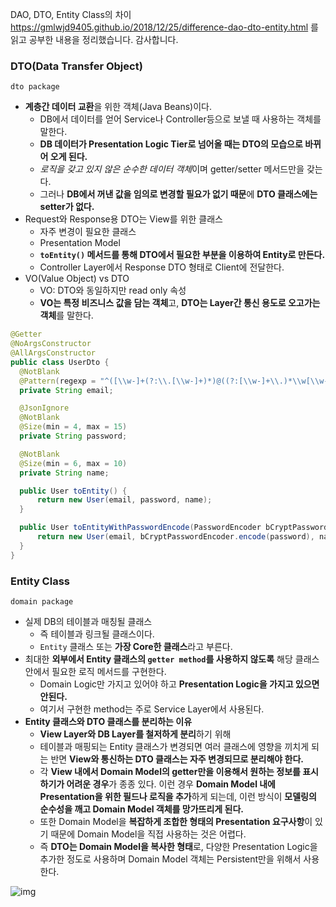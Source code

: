 DAO, DTO, Entity Class의 차이 https://gmlwjd9405.github.io/2018/12/25/difference-dao-dto-entity.html 를 읽고 공부한 내용을 정리했습니다. 감사합니다.

### DTO(Data Transfer Object)

`dto package`

- **계층간 데이터 교환**을 위한 객체(Java Beans)이다.
  - DB에서 데이터를 얻어 Service나 Controller등으로 보낼 때 사용하는 객체를 말한다.
  - **DB 데이터가 Presentation Logic Tier로 넘어올 때는 DTO의 모습으로 바뀌어 오게 된다.**
  - *로직을 갖고 있지 않은 순수한 데이터 객체*이며 getter/setter 메서드만을 갖는다.
  - 그러나 **DB에서 꺼낸 값을 임의로 변경할 필요가 없기 때문**에 **DTO 클래스에는 setter가 없다.**
- Request와 Response용 DTO는 View를 위한 클래스
  - 자주 변경이 필요한 클래스
  - Presentation Model
  - **`toEntity()` 메서드를 통해 DTO에서 필요한 부분을 이용하여 Entity로 만든다.** 
  - Controller Layer에서 Response DTO 형태로 Client에 전달한다.
- VO(Value Object) vs DTO
  - VO: DTO와 동일하지만 read only 속성
  - **VO는 특정 비즈니스 값을 담는 객체**고, **DTO는 Layer간 통신 용도로 오고가는 객체**를 말한다.

```java
@Getter
@NoArgsConstructor
@AllArgsConstructor
public class UserDto {
  @NotBlank
  @Pattern(regexp = "^([\\w-]+(?:\\.[\\w-]+)*)@((?:[\\w-]+\\.)*\\w[\\w-]{0,66})\\.([a-z]{2,6}(?:\\.[a-z]{2})?)$")
  private String email;

  @JsonIgnore
  @NotBlank
  @Size(min = 4, max = 15)
  private String password;

  @NotBlank
  @Size(min = 6, max = 10)
  private String name;

  public User toEntity() {
      return new User(email, password, name);
  }

  public User toEntityWithPasswordEncode(PasswordEncoder bCryptPasswordEncoder) {
      return new User(email, bCryptPasswordEncoder.encode(password), name);
  }
}
```



### Entity Class

`domain package`

- 실제 DB의 테이블과 매칭될 클래스
  - 즉 테이블과 링크될 클래스이다.
  - `Entity` 클래스 또는 **가장 Core한 클래스**라고 부른다.
- 최대한 **외부에서 Entity 클래스의 `getter method`를 사용하지 않도록** 해당 클래스 안에서 필요한 로직 메서드를 구현한다.
  - Domain Logic만 가지고 있어야 하고 **Presentation Logic을 가지고 있으면 안된다.**
  - 여기서 구현한 method는 주로 Service Layer에서 사용된다.
- **Entity 클래스와 DTO 클래스를 분리하는 이유**
  - **View Layer와 DB Layer를 철저하게 분리**하기 위해 
  - 테이블과 매핑되는 Entity 클래스가 변경되면 여러 클래스에 영향을 끼치게 되는 반면 **View와 통신하는 DTO 클래스는 자주 변경되므로 분리해야 한다.** 
  - 각 **View 내에서 Domain Model의 getter만을 이용해서 원하는 정보를 표시하기가 어려운 경우**가 종종 있다. 이런 경우 **Domain Model 내에 Presentation을 위한 필드나 로직을 추가**하게 되는데, 이런 방식이 **모델링의 순수성을 깨고 Domain Model 객체를 망가뜨리게 된다.** 
  - 또한 Domain Model을 **복잡하게 조합한 형태의 Presentation 요구사항**이 있기 때문에 Domain Model을 직접 사용하는 것은 어렵다.
  - 즉 **DTO는 Domain Model을 복사한 형태**로, 다양한 Presentation Logic을 추가한 정도로 사용하며 Domain Model 객체는 Persistent만을 위해서 사용한다. 

![img](https://gmlwjd9405.github.io/images/spring-framework/spring-package-flow.png)

